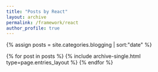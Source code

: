 ```yaml
---
title: "Posts by React"
layout: archive
permalink: /framework/react
author_profile: true
---
```


{% assign posts = site.categories.blogging | sort:"date" %}

{% for post in posts %}
{% include archive-single.html type=page.entries_layout %}
{% endfor %}
